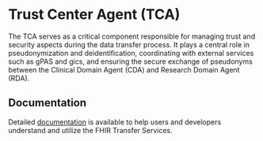 # Trust Center Agent (TCA)

The TCA serves as a critical component responsible for managing trust and security aspects during
the data transfer process. It plays a central role in pseudonymization and deidentification,
coordinating with external services such as gPAS and gics, and ensuring the secure exchange of
pseudonyms between the Clinical Domain Agent (CDA) and Research Domain Agent (RDA).

## Documentation

Detailed [documentation](https://medizininformatik-initiative.github.io/fts-next/) is available to 
help users and developers understand and utilize the FHIR Transfer Services.
